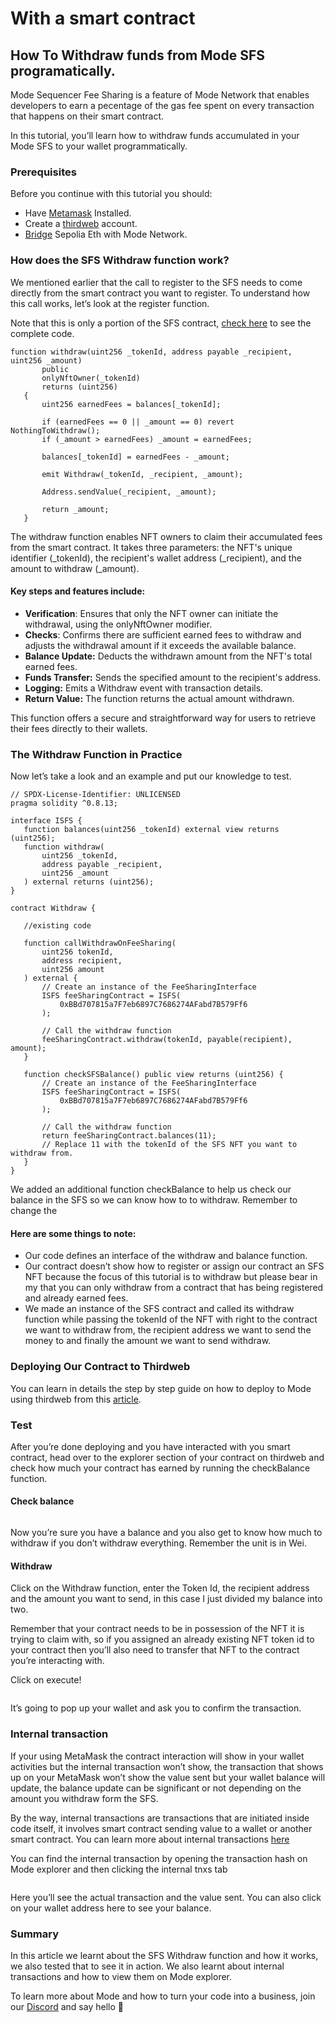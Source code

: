 # With a smart contract

## **How To Withdraw funds from Mode SFS programatically.**

Mode Sequencer Fee Sharing is a feature of Mode Network that enables developers to earn a pecentage of the gas fee spent on every transaction that happens on their smart contract.

In this tutorial, you’ll learn how to withdraw funds accumulated in your Mode SFS to your wallet programmatically.

### **Prerequisites**

Before you continue with this tutorial you should:

* Have [Metamask](https://metamask.io/) Installed.
* Create a [thirdweb](https://thirdweb.com/) account.
* [Bridge](https://docs.mode.network/mode-testnet/bridging-to-mode-testnet) Sepolia Eth with Mode Network.

### **How does the SFS Withdraw function work?**

We mentioned earlier that the call to register to the SFS needs to come directly from the smart contract you want to register. To understand how this call works, let’s look at the register function.

Note that this is only a portion of the SFS contract, [check here](https://sepolia.explorer.mode.network/address/0xBBd707815a7F7eb6897C7686274AFabd7B579Ff6?tab=contract) to see the complete code.

```solidity
function withdraw(uint256 _tokenId, address payable _recipient, uint256 _amount)
       public
       onlyNftOwner(_tokenId)
       returns (uint256)
   {
       uint256 earnedFees = balances[_tokenId];

       if (earnedFees == 0 || _amount == 0) revert NothingToWithdraw();
       if (_amount > earnedFees) _amount = earnedFees;

       balances[_tokenId] = earnedFees - _amount;

       emit Withdraw(_tokenId, _recipient, _amount);

       Address.sendValue(_recipient, _amount);

       return _amount;
   }
```

The withdraw function enables NFT owners to claim their accumulated fees from the smart contract. It takes three parameters: the NFT's unique identifier (\_tokenId), the recipient's wallet address (\_recipient), and the amount to withdraw (\_amount).

#### Key steps and features include:

* **Verification**: Ensures that only the NFT owner can initiate the withdrawal, using the onlyNftOwner modifier.
* **Checks**: Confirms there are sufficient earned fees to withdraw and adjusts the withdrawal amount if it exceeds the available balance.
* **Balance Update:** Deducts the withdrawn amount from the NFT's total earned fees.
* **Funds Transfer:** Sends the specified amount to the recipient's address.
* **Logging:** Emits a Withdraw event with transaction details.
* **Return Value:** The function returns the actual amount withdrawn.

This function offers a secure and straightforward way for users to retrieve their fees directly to their wallets.

### **The Withdraw Function in Practice**

Now let’s take a look and an example and put our knowledge to test.

```solidity
// SPDX-License-Identifier: UNLICENSED
pragma solidity ^0.8.13;

interface ISFS {
   function balances(uint256 _tokenId) external view returns (uint256);
   function withdraw(
       uint256 _tokenId,
       address payable _recipient,
       uint256 _amount
   ) external returns (uint256);
}

contract Withdraw {

   //existing code

   function callWithdrawOnFeeSharing(
       uint256 tokenId,
       address recipient,
       uint256 amount
   ) external {
       // Create an instance of the FeeSharingInterface
       ISFS feeSharingContract = ISFS(
           0xBBd707815a7F7eb6897C7686274AFabd7B579Ff6
       );

       // Call the withdraw function
       feeSharingContract.withdraw(tokenId, payable(recipient), amount);
   }

   function checkSFSBalance() public view returns (uint256) {
       // Create an instance of the FeeSharingInterface
       ISFS feeSharingContract = ISFS(
           0xBBd707815a7F7eb6897C7686274AFabd7B579Ff6
       );

       // Call the withdraw function
       return feeSharingContract.balances(11);
       // Replace 11 with the tokenId of the SFS NFT you want to withdraw from.
   }
}
```

We added an additional function checkBalance to help us check our balance in the SFS so we can know how to to withdraw. Remember to change the

#### Here are some things to note:

* Our code defines an interface of the withdraw and balance function.
* Our contract doesn’t show how to register or assign our contract an SFS NFT because the focus of this tutorial is to withdraw but please bear in my that you can only withdraw from a contract that has being registered and already earned fees.
* We made an instance of the SFS contract and called its withdraw function while passing the tokenId of the NFT with right to the contract we want to withdraw from, the recipient address we want to send the money to and finally the amount we want to send withdraw.

### **Deploying Our Contract to Thirdweb**

You can learn in details the step by step guide on how to deploy to Mode using thirdweb from this [article](http://link/).

### **Test**

After you’re done deploying and you have interacted with you smart contract, head over to the explorer section of your contract on thirdweb and check how much your contract has earned by running the checkBalance function.

#### Check balance

<figure><img src="../../../.gitbook/assets/SFS (1).png" alt=""><figcaption></figcaption></figure>

Now you’re sure you have a balance and you also get to know how much to withdraw if you don’t withdraw everything. Remember the unit is in Wei.

#### Withdraw

Click on the Withdraw function, enter the Token Id, the recipient address and the amount you want to send, in this case I just divided my balance into two.

Remember that your contract needs to be in possession of the NFT it is trying to claim with, so if you assigned an already existing NFT token id to your contract then you’ll also need to transfer that NFT to the contract you’re interacting with.

Click on execute!

<figure><img src="../../../.gitbook/assets/SFS Withdrawal Guide Image.png" alt=""><figcaption></figcaption></figure>

It’s going to pop up your wallet and ask you to confirm the transaction.

### Internal transaction

If your using MetaMask the contract interaction will show in your wallet activities but the internal transaction won’t show, the transaction that shows up on your MetaMask won’t show the value sent but your wallet balance will update, the balance update can be significant or not depending on the amount you withdraw form the SFS.

By the way, internal transactions are transactions that are initiated inside code itself, it involves smart contract sending value to a wallet or another smart contract. You can learn more about internal transactions [here](https://support.metamask.io/hc/en-us/articles/360058568312-Internal-transactions)

You can find the internal transaction by opening the transaction hash on Mode explorer and then clicking the internal tnxs tab

<figure><img src="../../../.gitbook/assets/SFS Withdrawal Guide.png" alt=""><figcaption></figcaption></figure>

Here you’ll see the actual transaction and the value sent. You can also click on your wallet address here to see your balance.

### **Summary**

In this article we learnt about the SFS Withdraw function and how it works, we also tested that to see it in action. We also learnt about internal transactions and how to view them on Mode explorer.

To learn more about Mode and how to turn your code into a business, join our [Discord](https://dub.sh/mode-discord) and say hello **👋**
